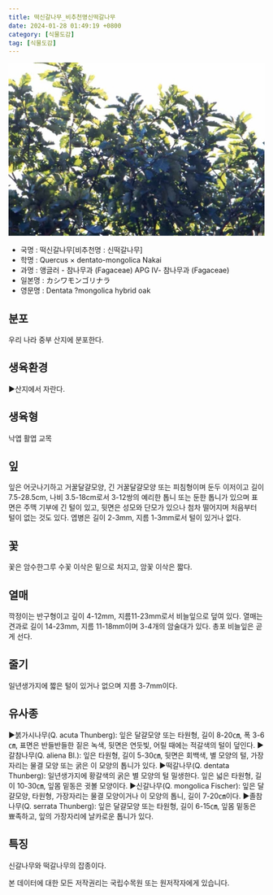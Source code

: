 ```yaml
---
title: 떡신갈나무_비추천명신떡갈나무
date: 2024-01-28 01:49:19 +0800
category: [식물도감]
tag: [식물도감]
---
```




![떡신갈나무[비추천명 : 신떡갈나무]](/assets/img/fileUpload/plants/basic/Fagaceae/Quercus/6533/1_th2.JPG)
- 국명 : 떡신갈나무[비추천명 : 신떡갈나무]
- 학명 : Quercus × dentato-mongolica Nakai
- 과명 : 앵글러 - 참나무과 (Fagaceae) APG Ⅳ- 참나무과 (Fagaceae)
- 일본명 : カシワモンゴリナラ
- 영문명 : Dentata ?mongolica hybrid oak


## 분포
우리 나라 중부 산지에 분포한다.
## 생육환경
▶산지에서 자란다.
## 생육형
낙엽 활엽 교목
## 잎
잎은 어긋나기하고 거꿀달걀모양, 긴 거꿀달걀모양 또는 피침형이며 둔두 이저이고 길이 7.5-28.5cm, 나비 3.5-18cm로서 3-12쌍의 예리한 톱니 또는 둔한 톱니가 있으며 표면은 주맥 기부에 긴 털이 있고, 뒷면은 성모와 단모가 있으나 첨차 떨어지며 처음부터 털이 없는 것도 있다. 엽병은 길이 2-3mm, 지름 1-3mm로서 털이 있거나 없다.
## 꽃
꽃은 암수한그루 수꽃 이삭은 밑으로 처지고, 암꽃 이삭은 짧다.
## 열매
깍정이는 반구형이고 깊이 4-12mm, 지름11-23mm로서 비늘잎으로 덮여 있다. 열매는 견과로 길이 14-23mm, 지름 11-18mm이며 3-4개의 암술대가 있다. 총포 비늘잎은 곧게 선다.
## 줄기
일년생가지에 짧은 털이 있거나 없으며 지름 3-7mm이다.
## 유사종
▶붉가시나무(Q. acuta Thunberg): 잎은 달걀모양 또는 타원형, 길이 8-20㎝, 폭 3-6㎝, 표면은 반들반들한 짙은 녹색, 뒷면은 연둣빛, 어릴 때에는 적갈색의 털이 덮인다.
▶갈참나무(Q. aliena Bl.): 잎은 타원형, 길이 5-30㎝, 뒷면은 회백색, 별 모양의 털, 가장자리는 물결 모양 또는 굵은 이 모양의 톱니가 있다. 
▶떡갈나무(Q. dentata Thunberg): 일년생가지에 황갈색의 굵은 별 모양의 털 밀생한다. 잎은 넓은 타원형, 길이 10-30㎝, 잎몸 밑동은 귓볼 모양이다.
▶신갈나무(Q. mongolica Fischer): 잎은 달걀모양, 타원형, 가장자리는 물결 모양이거나 이 모양의 톱니, 길이 7-20㎝이다. 
▶졸참나무(Q. serrata Thunberg): 잎은 달걀모양 또는 타원형, 길이 6-15㎝, 잎몸 밑동은 뾰족하고, 잎의 가장자리에 날카로운 톱니가 있다.
## 특징
신갈나무와 떡갈나무의 잡종이다.






본 데이터에 대한 모든 저작권리는 국립수목원 또는 원저작자에게 있습니다.
